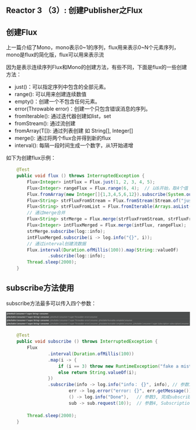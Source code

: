 ## Reactor 3 （3）: 创建Publisher之Flux



## 创建Flux

上一篇介绍了Mono，mono表示0~1的序列，flux用来表示0~N个元素序列，mono是flux的简化版，flux可以用来表示流

因为是表示连续序列Flux和Mono的创建方法，有些不同，下面是flux的一些创建方法：

+ just()：可以指定序列中包含的全部元素。
+ range(): 可以用来创建连续数值
+ empty()：创建一个不包含任何元素。
+ error(Throwable error)：创建一个只包含错误消息的序列。
+ fromIterable(): 通过迭代器创建如list，set
+ fromStream(): 通过流创建
+ fromArray(T[]): 通过列表创建 如 String[], Integer[]
+ merge(): 通过将两个flux合并得到新的flux
+ interval(): 每隔一段时间生成一个数字，从1开始递增

如下为创建flux示例：

```java
    @Test
    public void flux () throws InterruptedException {
        Flux<Integer> intFlux = Flux.just(1, 2, 3, 4, 5);
        Flux<Integer> rangeFlux = Flux.range(6, 4);  // 以6开始，取4个值：6,7,8,9
        Flux.fromArray(new Integer[]{1,3,4,5,6,12}).subscribe(System.out::println);  // 通过fromArray构建
        Flux<String> strFluxFromStream = Flux.fromStream(Stream.of("just", "test", "reactor", "Flux", "and", "Mono"));
        Flux<String> strFluxFromList = Flux.fromIterable(Arrays.asList("just", "test", "reactor", "Flux", "and", "Mono"));
        // 通过merge合并
        Flux<String> strMerge = Flux.merge(strFluxFromStream, strFluxFromList);
        Flux<Integer> intFluxMerged = Flux.merge(intFlux, rangeFlux);
        strMerge.subscribe(log::info);
        intFluxMerged.subscribe(i -> log.info("{}", i));
        // 通过interval创建流数据
        Flux.interval(Duration.ofMillis(100)).map(String::valueOf)
                .subscribe(log::info);
        Thread.sleep(2000);
    }
```



## subscribe方法使用

subscribe方法最多可以传入四个参数：

![image-20200805214019991](README.assets/image-20200805214019991.png)

```java
    @Test
    public void subscribe () throws InterruptedException {
        Flux
                .interval(Duration.ofMillis(100))
                .map(i -> {
                    if (i == 3) throw new RuntimeException("fake a mistake");
                    else return String.valueOf(i);
                })
                .subscribe(info -> log.info("info： {}", info), // 参数1, 接受内容
                        err -> log.error("error: {}", err.getMessage()),  // 参数2， 对err处理的lambda函数
                        () -> log.info("Done"),   // 参数3, 完成subscribe之后执行的lambda函数u
                        sub -> sub.request(10));  // 参数4, Subscription操作, 设定从源头获取元素的个数

        Thread.sleep(2000);
    }
```

